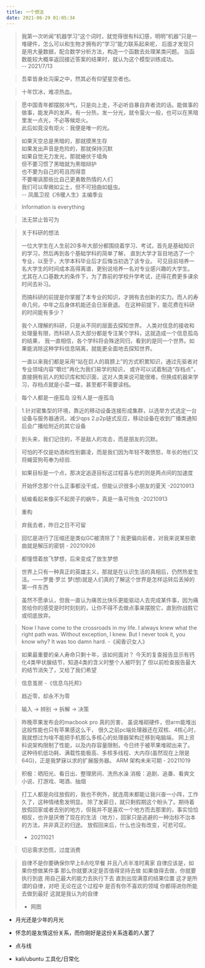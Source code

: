 ```yaml
---
title: 一个想法
date: 2021-06-29 01:05:34
---
```


> 我第一次听闻“机器学习”这个词时，就觉得很有科幻感，明明“机器”只是一堆硬件，怎么可以和生物才拥有的“学习”能力联系起来呢，
> 后面才发现只是用大量数据，配合数学分析方法，构造一个函数去处理某类问题。
> 当函数能较大概率返回接近答案的结果时，就认为这个模型训练成功。        
>   -- 2021/7/13 
>

> 吾辈皆身处沟渠之中，然其必有仰望星空者也。

> 十年饮冰，难凉热血。

> 愿中国青年都摆脱冷气，只是向上走，不必听自暴自弃者流的话。能做事的做事，能发声的发声。有一分热，发一分光，就令萤火一般，也可以在黑暗里发一点光，不必等候炬火。    
> 此后如竟没有炬火：我便是唯一的光。

> 如果天空总是黑暗的，那就摸黑生存     
> 如果发出声音是危险的，那就保持沉默      
> 如果自觉无力发光，那就蜷伏于墙角     
> 但不要习惯了黑暗就为黑暗辩护     
> 也不要为自己的苟且而得意     
> 不要嘲讽那些比自己更勇敢热情的人们      
> 我们可以卑微如尘土，但不可扭曲如蛆虫。    
> -- 凤凰卫视《冷暖人生》主编季业
> 

> Information is everything

> 法无禁止皆可为    

> 关于科研的想法    
>
> 一位大学生在人生前20多年大部分都围绕着学习、考试，首先是基础知识的学习，然后再到各个基础学科的简单了解，
> 直到大学才盲目地选了一个专业，以至于，大学本科毕业后才后悔当初选了该专业。
> 可见目前培养一名大学生的时间成本高得离谱，更别说培养一名对专业感兴趣的大学生。
> 尤其在人口基数大的条件下，为了靠前的学校升学考试，还得花费更多课余时间去补习。
> 
> 而搞科研的前提是你掌握了本专业的知识，才拥有去创新的实力。而人的寿命几何，中年之后身体机能还会日渐衰退。
> 在这种前提下，能花费在科研的时间能有多少？
> 
> 我个人理解的科研，只是从不同的层面去探知世界。
> 人类对信息的接收和处理量有限，而科研人员大部分都是专注某个学科，这就造成一个信息孤岛的结果，
> 我一直相信，各个学科将会殊途同归，看到的是同一个世界。如果能消除这种学科信息隔离，就能更全面地去探知世界。
>
> 一直以来我们都是采用“站在巨人的肩膀上”的方式积累知识，通过先驱者对专业领域内容“嚼烂”再化为我们易学的知识，
> 或许可以试着制造“存档点”，直接拥有前人的知识库和知识面，这对人类来说可能很难，但换成机器来学习，存档点就是小菜一碟，甚至都不需要读档。
> 


> 每个人都是一座孤岛
> 没有人是一座孤岛

> 1.针对密集型的环境，靠近的移动设备连接形成集群，以选举方式选定一台设备与服务器通讯，减少qps
> 2.p2p链式反应，移动设备在收到广播类通知后会广播给附近的其它设备

> 到头来，我们记住的，不是敌人的攻击，而是朋友的沉默。

> 可怕的不仅是劝酒和性别霸凌，而是我们因为年轻不敢愤怒，年长的他们又将蝇营狗苟奉为经验.

> 如果目标是一个点，那决定追逐目标这过程喜与悲的则是两点间的加速度

> 开始怀念那个什么正事都没干成，但能认识很多小朋友的夏天 -20210913

> 蛞蝓看起来像买不起房子的蜗牛，真是一条可怜虫 -20210913

> 重构

> 弃我去者，昨日之日不可留

> 回忆是进行了压缩还是类似GC被清除了？我更偏向前者，对我来说某些歌曲就是解压的密钥 - 20210926

> 都憧憬着放飞梦想，后来变成了放生梦想

> 世界上只有一种真正的英雄主义，那就是在认识生活的真相后，仍然热爱生活。——罗曼·罗兰
> 梦(想)就是人们真的了解这个世界是怎样运转后丢掉的第一件东西

> 虽然不愿承认，但我一直认为痛苦比快乐更能驱动人去完成某件事，因为痛苦给你的感受是时时刻刻的，让你不得不去做点事来摆脱它，直到你战胜它或彻底放弃。

> Now I have come to the crossroads in my life. 
> I always knew what the right path was. 
> Without exception, I knew. 
> But I never took it, you know why? It was too damn hard.
> -《闻香识女人》

> 如果最重要的亲人寿命只剩十年，该如何面对？
> 今天的复查报告显示有钙化4类甲状腺结节，知道4类的含义时整个人被吓到了
> 但以前检查报告最大的结节消失了，又给了我们希望

> 信息茧房 -《信息乌托邦》

> 趋近零，却永不为零

> 输入 -> 辨别 -> 拆解 -> 决策

> 昨晚苹果发布会的macbook pro 真的厉害， 虽说堆砌硬件，但arm能堆出这般性能也只有苹果感这么干，
> 很久之前pc端处理器还在双核、4核心时，我就想过为啥不能把手机那么多核心的处理器架构迁移到电脑端，
> 网上资料说架构限制了性能，以及内存容量限制，今日终于被苹果堆砌出来了。
> 这种待机低功耗、满载性能极高、多核多线程、大内存(虽然现在上限是64G)，正是我梦寐以求的扩展服务器。
> ARM 架构未来可期 - 20211019

> 积极：晒阳光、看日出、整理房间、洗热水澡
> 消极：追剧、追番、看爽文小说、打游戏、喝酒、抽烟

> 打工人都是向往放假的，我也不例外，就连周末都能让我兴奋一小阵，工作久了，这种情绪愈发明显。
> 除了发薪日，就只剩假期这个盼头了。期待着放假回家或者去别的地方，但我并不是喜欢一个地方而去那里的，事实恰恰相反，也许是厌倦了现在的生活（地方），回家只是逃避的一种治标不治本的方法，并非真正的归途。
> 放假回来后，什么也没有改变，可悲可叹。
> - 20211021

> 切忌需求恐慌，过度消费

> 自律不是你要确保你早上8点吃早餐
> 并且八点半准时离家
> 自律应该是，如果你想做某件事
> 那么你就要决定是否值得坚持去做
> 如果值得去做，你就要执行到底
> 用自己最大的能力去执行下去
> 直到出现满意的结果位置
> 这才是所谓的自律，对吧
> 无论在这个过程中
> 是否有你不喜欢的领域
> 你都得进你所能去做到最好
> 这就是我认为的自律
> - 网图

- 月光还是少年的月光

- 怀念的是友情这份关系，而你刚好是这份关系连着的人罢了
- 点与线

- kali/ubuntu 工具化/日常化
